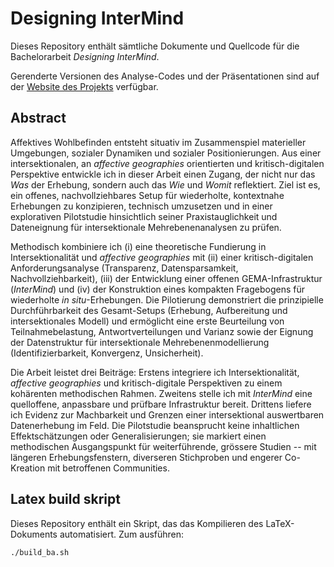# Designing InterMind

Dieses Repository enthält sämtliche Dokumente und Quellcode für die Bachelorarbeit *Designing InterMind*.



Gerenderte Versionen des Analyse-Codes und der Präsentationen sind auf der [Website des Projekts](https://intermind.ch/dokumentation/) verfügbar.


## Abstract

Affektives Wohlbefinden entsteht situativ im Zusammenspiel materieller Umgebungen, sozialer Dynamiken und sozialer Positionierungen. Aus einer intersektionalen, an *affective geographies* orientierten und kritisch-digitalen Perspektive entwickle ich in dieser Arbeit einen Zugang, der nicht nur das *Was* der Erhebung, sondern auch das *Wie* und *Womit* reflektiert. Ziel ist es, ein offenes, nachvollziehbares Setup für wiederholte, kontextnahe Erhebungen zu konzipieren, technisch umzusetzen und in einer explorativen Pilotstudie hinsichtlich seiner Praxistauglichkeit und Dateneignung für intersektionale Mehrebenenanalysen zu prüfen.

Methodisch kombiniere ich (i) eine theoretische Fundierung in Intersektionalität und *affective geographies* mit (ii) einer kritisch-digitalen Anforderungsanalyse (Transparenz, Datensparsamkeit, Nachvollziehbarkeit), (iii) der Entwicklung einer offenen GEMA-Infrastruktur (*InterMind*) und (iv) der Konstruktion eines kompakten Fragebogens für wiederholte *in situ*-Erhebungen. Die Pilotierung demonstriert die prinzipielle Durchführbarkeit des Gesamt-Setups (Erhebung, Aufbereitung und intersektionales Modell) und ermöglicht eine erste Beurteilung von Teilnahmebelastung, Antwortverteilungen und Varianz sowie der Eignung der Datenstruktur für intersektionale Mehrebenenmodellierung (Identifizierbarkeit, Konvergenz, Unsicherheit).

Die Arbeit leistet drei Beiträge: Erstens integriere ich Intersektionalität, *affective geographies* und kritisch-digitale Perspektiven zu einem kohärenten methodischen Rahmen. Zweitens stelle ich mit *InterMind* eine quelloffene, anpassbare und prüfbare Infrastruktur bereit. Drittens liefere ich Evidenz zur Machbarkeit und Grenzen einer intersektional auswertbaren Datenerhebung im Feld. Die Pilotstudie beansprucht keine inhaltlichen Effektschätzungen oder Generalisierungen; sie markiert einen methodischen Ausgangspunkt für weiterführende, grössere Studien -- mit längeren Erhebungsfenstern, diverseren Stichproben und engerer Co-Kreation mit betroffenen Communities.


## Latex build skript

Dieses Repository enthält ein Skript, das das Kompilieren des LaTeX-Dokuments automatisiert. Zum ausführen:

```bash
./build_ba.sh
```